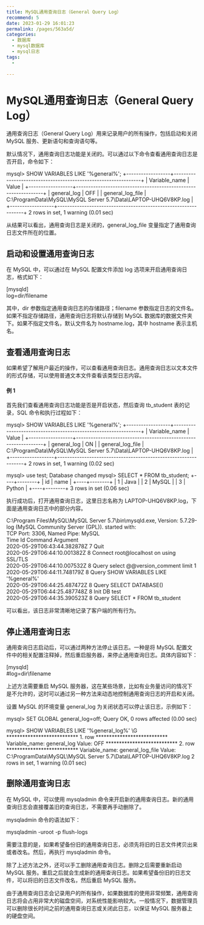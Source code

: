 ```yaml
---
title: MySQL通用查询日志（General Query Log）
recommend: 5
date: 2023-01-29 16:01:23
permalink: /pages/563a5d/
categories:
  - 数据库
  - mysql数据库
  - mysql日志
tags:
  - 
 
---
```

# MySQL通用查询日志（General Query Log）

通用查询日志（General Query Log）用来记录用户的所有操作，包括启动和关闭 MySQL 服务、更新语句和查询语句等。  

默认情况下，通用查询日志功能是关闭的。可以通过以下命令查看通用查询日志是否开启，命令如下：

mysql> SHOW VARIABLES LIKE '%general%';
+------------------+----------------------------------------------------------------+
| Variable\_name    | Value                                                          |
+------------------+----------------------------------------------------------------+
| general\_log      | OFF                                                            |
| general\_log\_file | C:\\ProgramData\\MySQL\\MySQL Server 5.7\\Data\\LAPTOP-UHQ6V8KP.log |
+------------------+----------------------------------------------------------------+
2 rows in set, 1 warning (0.01 sec)

从结果可以看出，通用查询日志是关闭的，general\_log\_file 变量指定了通用查询日志文件所在的位置。  

## 启动和设置通用查询日志

在 MySQL 中，可以通过在 MySQL 配置文件添加 log 选项来开启通用查询日志，格式如下：

\[mysqld\]  
log=dir/filename

其中，dir 参数指定通用查询日志的存储路径；filename 参数指定日志的文件名。如果不指定存储路径，通用查询日志将默认存储到 MySQL 数据库的数据文件夹下。如果不指定文件名，默认文件名为 hostname.log，其中 hostname 表示主机名。  

## 查看通用查询日志

如果希望了解用户最近的操作，可以查看通用查询日志。通用查询日志以文本文件的形式存储，可以使用普通文本文件查看该类型日志内容。

#### 例 1

首先我们查看通用查询日志功能是否是开启状态，然后查询 tb\_student 表的记录，SQL 命令和执行过程如下：

mysql> SHOW VARIABLES LIKE '%general%';
+------------------+----------------------------------------------------------------+
| Variable\_name    | Value                                                          |
+------------------+----------------------------------------------------------------+
| general\_log      | ON                                                             |
| general\_log\_file | C:\\ProgramData\\MySQL\\MySQL Server 5.7\\Data\\LAPTOP-UHQ6V8KP.log |
+------------------+----------------------------------------------------------------+
2 rows in set, 1 warning (0.02 sec)

mysql> use test;
Database changed
mysql> SELECT \* FROM tb\_student;
+----+--------+
| id | name   |
+----+--------+
|  1 | Java   |
|  2 | MySQL  |
|  3 | Python |
+----+--------+
3 rows in set (0.06 sec)

执行成功后，打开通用查询日志，这里日志名称为 LAPTOP-UHQ6V8KP.log，下面是通用查询日志中的部分内容。

C:\\Program Files\\MySQL\\MySQL Server 5.7\\bin\\mysqld.exe, Version: 5.7.29-log (MySQL Community Server (GPL)). started with:  
TCP Port: 3306, Named Pipe: MySQL  
Time                 Id Command    Argument  
2020-05-29T06:43:44.382878Z     7 Quit  
2020-05-29T06:44:10.001382Z     8 Connect root@localhost on  using SSL/TLS  
2020-05-29T06:44:10.007532Z     8 Query select @@version\_comment limit 1  
2020-05-29T06:44:11.748179Z     8 Query SHOW VARIABLES LIKE '%general%'  
2020-05-29T06:44:25.487472Z     8 Query SELECT DATABASE()  
2020-05-29T06:44:25.487748Z     8 Init DB test  
2020-05-29T06:44:35.390523Z     8 Query SELECT \* FROM tb\_student

可以看出，该日志非常清晰地记录了客户端的所有行为。

## 停止通用查询日志

通用查询日志启动后，可以通过两种方法停止该日志。一种是将 MySQL 配置文件中的相关配置注释掉，然后重启服务器，来停止通用查询日志。具体内容如下：

\[mysqld\]  
#log=dir\\filename

上述方法需要重启 MySQL 服务器，这在某些场景，比如有业务量访问的情况下是不允许的，这时可以通过另一种方法来动态地控制通用查询日志的开启和关闭。  

设置 MySQL 的环境变量 general\_log 为关闭状态可以停止该日志，示例如下：

mysql> SET GLOBAL general\_log=off;
Query OK, 0 rows affected (0.00 sec)

mysql> SHOW VARIABLES LIKE '%general\_log%' \\G
\*\*\*\*\*\*\*\*\*\*\*\*\*\*\*\*\*\*\*\*\*\*\*\*\*\*\* 1. row \*\*\*\*\*\*\*\*\*\*\*\*\*\*\*\*\*\*\*\*\*\*\*\*\*\*\*
Variable\_name: general\_log
        Value: OFF
\*\*\*\*\*\*\*\*\*\*\*\*\*\*\*\*\*\*\*\*\*\*\*\*\*\*\* 2. row \*\*\*\*\*\*\*\*\*\*\*\*\*\*\*\*\*\*\*\*\*\*\*\*\*\*\*
Variable\_name: general\_log\_file
        Value: C:\\ProgramData\\MySQL\\MySQL Server 5.7\\Data\\LAPTOP-UHQ6V8KP.log
2 rows in set, 1 warning (0.01 sec)

## 删除通用查询日志

在 MySQL 中，可以使用 mysqladmin 命令来开启新的通用查询日志。新的通用查询日志会直接覆盖旧的查询日志，不需要再手动删除了。  

mysqladmin 命令的语法如下：

mysqladmin -uroot -p flush-logs

需要注意的是，如果希望备份旧的通用查询日志，必须先将旧的日志文件拷贝出来或者改名。然后，再执行 mysqladmin 命令。  

除了上述方法之外，还可以手工删除通用查询日志。删除之后需要重新启动 MySQL 服务。重启之后就会生成新的通用查询日志。如果希望备份旧的日志文件，可以将旧的日志文件改名，然后重启 MySQL 服务。  

由于通用查询日志会记录用户的所有操作，如果数据库的使用非常频繁，通用查询日志将会占用非常大的磁盘空间，对系统性能影响较大。一般情况下，数据管理员可以删除很长时间之前的通用查询日志或关闭此日志，以保证 MySQL 服务器上的硬盘空间。